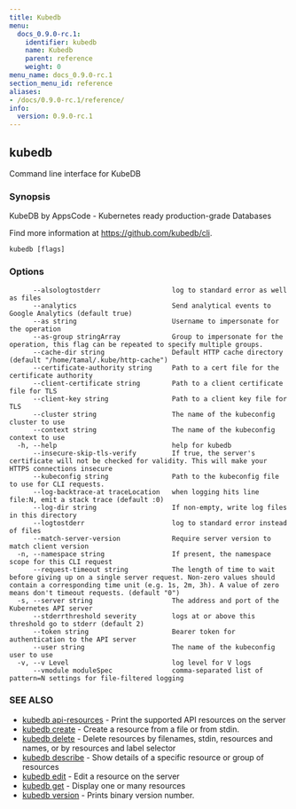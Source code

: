 ```yaml
---
title: Kubedb
menu:
  docs_0.9.0-rc.1:
    identifier: kubedb
    name: Kubedb
    parent: reference
    weight: 0
menu_name: docs_0.9.0-rc.1
section_menu_id: reference
aliases:
- /docs/0.9.0-rc.1/reference/
info:
  version: 0.9.0-rc.1
---
```


## kubedb

Command line interface for KubeDB

### Synopsis

KubeDB by AppsCode - Kubernetes ready production-grade Databases 

Find more information at https://github.com/kubedb/cli.

```
kubedb [flags]
```

### Options

```
      --alsologtostderr                  log to standard error as well as files
      --analytics                        Send analytical events to Google Analytics (default true)
      --as string                        Username to impersonate for the operation
      --as-group stringArray             Group to impersonate for the operation, this flag can be repeated to specify multiple groups.
      --cache-dir string                 Default HTTP cache directory (default "/home/tamal/.kube/http-cache")
      --certificate-authority string     Path to a cert file for the certificate authority
      --client-certificate string        Path to a client certificate file for TLS
      --client-key string                Path to a client key file for TLS
      --cluster string                   The name of the kubeconfig cluster to use
      --context string                   The name of the kubeconfig context to use
  -h, --help                             help for kubedb
      --insecure-skip-tls-verify         If true, the server's certificate will not be checked for validity. This will make your HTTPS connections insecure
      --kubeconfig string                Path to the kubeconfig file to use for CLI requests.
      --log-backtrace-at traceLocation   when logging hits line file:N, emit a stack trace (default :0)
      --log-dir string                   If non-empty, write log files in this directory
      --logtostderr                      log to standard error instead of files
      --match-server-version             Require server version to match client version
  -n, --namespace string                 If present, the namespace scope for this CLI request
      --request-timeout string           The length of time to wait before giving up on a single server request. Non-zero values should contain a corresponding time unit (e.g. 1s, 2m, 3h). A value of zero means don't timeout requests. (default "0")
  -s, --server string                    The address and port of the Kubernetes API server
      --stderrthreshold severity         logs at or above this threshold go to stderr (default 2)
      --token string                     Bearer token for authentication to the API server
      --user string                      The name of the kubeconfig user to use
  -v, --v Level                          log level for V logs
      --vmodule moduleSpec               comma-separated list of pattern=N settings for file-filtered logging
```

### SEE ALSO

* [kubedb api-resources](/docs/0.9.0-rc.1/reference/kubedb_api-resources)	 - Print the supported API resources on the server
* [kubedb create](/docs/0.9.0-rc.1/reference/kubedb_create)	 - Create a resource from a file or from stdin.
* [kubedb delete](/docs/0.9.0-rc.1/reference/kubedb_delete)	 - Delete resources by filenames, stdin, resources and names, or by resources and label selector
* [kubedb describe](/docs/0.9.0-rc.1/reference/kubedb_describe)	 - Show details of a specific resource or group of resources
* [kubedb edit](/docs/0.9.0-rc.1/reference/kubedb_edit)	 - Edit a resource on the server
* [kubedb get](/docs/0.9.0-rc.1/reference/kubedb_get)	 - Display one or many resources
* [kubedb version](/docs/0.9.0-rc.1/reference/kubedb_version)	 - Prints binary version number.


